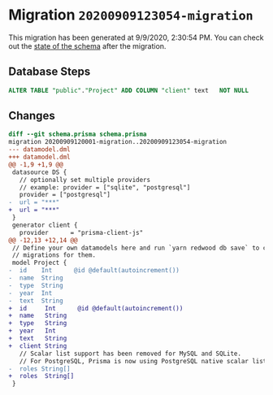 # Migration `20200909123054-migration`

This migration has been generated at 9/9/2020, 2:30:54 PM.
You can check out the [state of the schema](./schema.prisma) after the migration.

## Database Steps

```sql
ALTER TABLE "public"."Project" ADD COLUMN "client" text   NOT NULL 
```

## Changes

```diff
diff --git schema.prisma schema.prisma
migration 20200909120001-migration..20200909123054-migration
--- datamodel.dml
+++ datamodel.dml
@@ -1,9 +1,9 @@
 datasource DS {
   // optionally set multiple providers
   // example: provider = ["sqlite", "postgresql"]
   provider = ["postgresql"]
-  url = "***"
+  url = "***"
 }
 generator client {
   provider      = "prisma-client-js"
@@ -12,13 +12,14 @@
 // Define your own datamodels here and run `yarn redwood db save` to create
 // migrations for them.
 model Project {
-  id    Int      @id @default(autoincrement())
-  name  String
-  type  String
-  year  Int
-  text  String
+  id     Int      @id @default(autoincrement())
+  name   String
+  type   String
+  year   Int
+  text   String
+  client String
   // Scalar list support has been removed for MySQL and SQLite.
   // For PostgreSQL, Prisma is now using PostgreSQL native scalar lists(arrays) under the hood.
-  roles String[]
+  roles  String[]
 }
```


